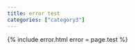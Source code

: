 ```yaml
---
title: error test
categories: ["category3"]
---
```

<!--v1.2.121 pages/includes/error.md-->
{% include error.html error = page.test %}
